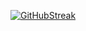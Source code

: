 [![GitHubStreak](https://streak-stats.demolab.com?user=Soryyyn&theme=dracula&hide_border=true&border_radius=5&date_format=j%20M%5B%20Y%5D)](https://git.io/streak-stats)
